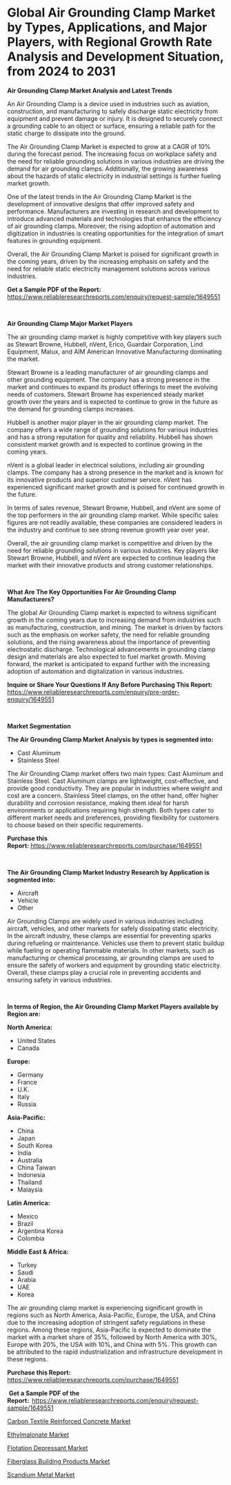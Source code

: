 <p><h1>Global Air Grounding Clamp Market by Types, Applications, and Major Players, with Regional Growth Rate Analysis and Development Situation, from 2024 to 2031</h1></p><p><strong>Air Grounding Clamp Market Analysis and Latest Trends</strong></p>
<p><p>An Air Grounding Clamp is a device used in industries such as aviation, construction, and manufacturing to safely discharge static electricity from equipment and prevent damage or injury. It is designed to securely connect a grounding cable to an object or surface, ensuring a reliable path for the static charge to dissipate into the ground.</p><p>The Air Grounding Clamp Market is expected to grow at a CAGR of 10% during the forecast period. The increasing focus on workplace safety and the need for reliable grounding solutions in various industries are driving the demand for air grounding clamps. Additionally, the growing awareness about the hazards of static electricity in industrial settings is further fueling market growth.</p><p>One of the latest trends in the Air Grounding Clamp Market is the development of innovative designs that offer improved safety and performance. Manufacturers are investing in research and development to introduce advanced materials and technologies that enhance the efficiency of air grounding clamps. Moreover, the rising adoption of automation and digitization in industries is creating opportunities for the integration of smart features in grounding equipment.</p><p>Overall, the Air Grounding Clamp Market is poised for significant growth in the coming years, driven by the increasing emphasis on safety and the need for reliable static electricity management solutions across various industries.</p></p>
<p><strong>Get a Sample PDF of the Report:&nbsp;</strong> <a href="https://www.reliableresearchreports.com/enquiry/request-sample/1649551">https://www.reliableresearchreports.com/enquiry/request-sample/1649551</a></p>
<p>&nbsp;</p>
<p><strong>Air Grounding Clamp Major Market Players</strong></p>
<p><p>The air grounding clamp market is highly competitive with key players such as Stewart Browne, Hubbell, nVent, Erico, Guardair Corporation, Lind Equipment, Malux, and AIM American Innovative Manufacturing dominating the market. </p><p>Stewart Browne is a leading manufacturer of air grounding clamps and other grounding equipment. The company has a strong presence in the market and continues to expand its product offerings to meet the evolving needs of customers. Stewart Browne has experienced steady market growth over the years and is expected to continue to grow in the future as the demand for grounding clamps increases.</p><p>Hubbell is another major player in the air grounding clamp market. The company offers a wide range of grounding solutions for various industries and has a strong reputation for quality and reliability. Hubbell has shown consistent market growth and is expected to continue growing in the coming years.</p><p>nVent is a global leader in electrical solutions, including air grounding clamps. The company has a strong presence in the market and is known for its innovative products and superior customer service. nVent has experienced significant market growth and is poised for continued growth in the future.</p><p>In terms of sales revenue, Stewart Browne, Hubbell, and nVent are some of the top performers in the air grounding clamp market. While specific sales figures are not readily available, these companies are considered leaders in the industry and continue to see strong revenue growth year over year.</p><p>Overall, the air grounding clamp market is competitive and driven by the need for reliable grounding solutions in various industries. Key players like Stewart Browne, Hubbell, and nVent are expected to continue leading the market with their innovative products and strong customer relationships.</p></p>
<p>&nbsp;</p>
<p><strong>What Are The Key Opportunities For Air Grounding Clamp Manufacturers?</strong></p>
<p><p>The global Air Grounding Clamp market is expected to witness significant growth in the coming years due to increasing demand from industries such as manufacturing, construction, and mining. The market is driven by factors such as the emphasis on worker safety, the need for reliable grounding solutions, and the rising awareness about the importance of preventing electrostatic discharge. Technological advancements in grounding clamp design and materials are also expected to fuel market growth. Moving forward, the market is anticipated to expand further with the increasing adoption of automation and digitalization in various industries.</p></p>
<p><strong>Inquire or Share Your Questions If Any Before Purchasing This Report:</strong> <a href="https://www.reliableresearchreports.com/enquiry/pre-order-enquiry/1649551">https://www.reliableresearchreports.com/enquiry/pre-order-enquiry/1649551</a></p>
<p>&nbsp;</p>
<p><strong>Market Segmentation</strong></p>
<p><strong>The Air Grounding Clamp Market Analysis by types is segmented into:</strong></p>
<p><ul><li>Cast Aluminum</li><li>Stainless Steel</li></ul></p>
<p><p>The Air Grounding Clamp market offers two main types: Cast Aluminum and Stainless Steel. Cast Aluminum clamps are lightweight, cost-effective, and provide good conductivity. They are popular in industries where weight and cost are a concern. Stainless Steel clamps, on the other hand, offer higher durability and corrosion resistance, making them ideal for harsh environments or applications requiring high strength. Both types cater to different market needs and preferences, providing flexibility for customers to choose based on their specific requirements.</p></p>
<p><strong>Purchase this Report:&nbsp;</strong><a href="https://www.reliableresearchreports.com/purchase/1649551">https://www.reliableresearchreports.com/purchase/1649551</a></p>
<p>&nbsp;</p>
<p><strong>The Air Grounding Clamp Market Industry Research by Application is segmented into:</strong></p>
<p><ul><li>Aircraft</li><li>Vehicle</li><li>Other</li></ul></p>
<p><p>Air Grounding Clamps are widely used in various industries including aircraft, vehicles, and other markets for safely dissipating static electricity. In the aircraft industry, these clamps are essential for preventing sparks during refueling or maintenance. Vehicles use them to prevent static buildup while fueling or operating flammable materials. In other markets, such as manufacturing or chemical processing, air grounding clamps are used to ensure the safety of workers and equipment by grounding static electricity. Overall, these clamps play a crucial role in preventing accidents and ensuring safety in various industries.</p></p>
<p>&nbsp;</p>
<p><strong>In terms of Region, the Air Grounding Clamp Market Players available by Region are:</strong></p>
<p>
    <p> <strong> North America: </strong>
        <ul>
            <li>United States</li>
            <li>Canada</li>
        </ul>
        </p> 
    <p> <strong> Europe: </strong>
        <ul>
            <li>Germany</li>
            <li>France</li>
            <li>U.K.</li>
            <li>Italy</li>
            <li>Russia</li>
        </ul>
        </p> 
    <p> <strong> Asia-Pacific: </strong>
        <ul>
            <li>China</li>
            <li>Japan</li>
            <li>South Korea</li>
            <li>India</li>
            <li>Australia</li>
            <li>China Taiwan</li>
            <li>Indonesia</li>
            <li>Thailand</li>
            <li>Malaysia</li>
        </ul>
        </p> 
    <p> <strong> Latin America: </strong>
        <ul>
            <li>Mexico</li>
            <li>Brazil</li>
            <li>Argentina Korea</li>
            <li>Colombia</li>
        </ul>
        </p> 
    <p> <strong> Middle East & Africa: </strong>
        <ul>
            <li>Turkey</li>
            <li>Saudi</li>
            <li>Arabia</li>
            <li>UAE</li>
            <li>Korea</li>
        </ul>
    </p>
    </p>
<p><p>The air grounding clamp market is experiencing significant growth in regions such as North America, Asia-Pacific, Europe, the USA, and China due to the increasing adoption of stringent safety regulations in these regions. Among these regions, Asia-Pacific is expected to dominate the market with a market share of 35%, followed by North America with 30%, Europe with 20%, the USA with 10%, and China with 5%. This growth can be attributed to the rapid industrialization and infrastructure development in these regions.</p></p>
<p><strong>Purchase this Report: </strong><a href="https://www.reliableresearchreports.com/purchase/1649551">https://www.reliableresearchreports.com/purchase/1649551</a></p>
<p>&nbsp;<strong>Get a Sample PDF of the Report:&nbsp;&nbsp;</strong><a href="https://www.reliableresearchreports.com/enquiry/request-sample/1649551">https://www.reliableresearchreports.com/enquiry/request-sample/1649551</a></p>
<p><strong></strong></p>
<p><p><a href="https://medium.com/@adahhagenes4545/carbon-textile-reinforced-concrete-market-insights-into-market-cagr-market-trends-and-growth-4dcf726ea41b">Carbon Textile Reinforced Concrete Market</a></p><p><a href="https://medium.com/@adahhagenes4545/analyzing-ethylmalonate-market-global-industry-perspective-and-forecast-2024-to-2031-de3025a66810">Ethylmalonate Market</a></p><p><a href="https://medium.com/@nayelibosco/flotation-depressant-market-report-reveals-the-latest-trends-and-growth-opportunities-of-this-230a75e5cfe7">Flotation Depressant Market</a></p><p><a href="https://medium.com/@andrewgarza766/fiberglass-building-products-market-share-evolution-and-market-growth-trends-2024-2031-9e92384d382d">Fiberglass Building Products Market</a></p><p><a href="https://medium.com/@adahhagenes4545/scandium-metal-market-size-and-market-trends-complete-industry-overview-2024-to-2031-1edc0abae5de">Scandium Metal Market</a></p></p>